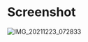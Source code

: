 # Screenshot
 ![IMG_20211223_072833](https://user-images.githubusercontent.com/92802033/147174257-22d30125-7b1a-4358-94df-e941bd217a05.jpg)

